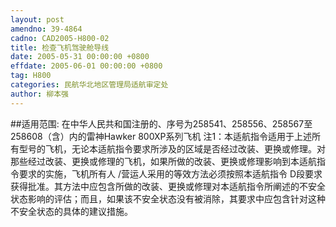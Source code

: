 ```yaml
---
layout: post
amendno: 39-4864
cadno: CAD2005-H800-02
title: 检查飞机驾驶舱导线
date: 2005-05-31 00:00:00 +0800
effdate: 2005-06-01 00:00:00 +0800
tag: H800
categories: 民航华北地区管理局适航审定处
author: 柳本强
---
```


##适用范围:
在中华人民共和国注册的、序号为258541、258556、258567至258608（含）内的雷神Hawker 800XP系列飞机
注1：本适航指令适用于上述所有型号的飞机，无论本适航指令要求所涉及的区域是否经过改装、更换或修理。对那些经过改装、更换或修理的飞机，如果所做的改装、更换或修理影响到本适航指令要求的实施，飞机所有人 /营运人采用的等效方法必须按照本适航指令 D段要求获得批准。其方法中应包含所做的改装、更换或修理对本适航指令所阐述的不安全状态影响的评估；而且，如果该不安全状态没有被消除，其要求中应包含针对这种不安全状态的具体的建议措施。

